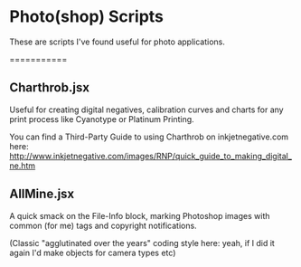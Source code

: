 # Photo(shop) Scripts

These are scripts I've found useful for photo applications.

===========

## Charthrob.jsx
Useful for creating digital negatives, calibration curves and charts for any print process like Cyanotype or
Platinum Printing.

You can find a Third-Party Guide to using Charthrob on inkjetnegative.com here:
http://www.inkjetnegative.com/images/RNP/quick_guide_to_making_digital_ne.htm

## AllMine.jsx
A quick smack on the File-Info block, marking Photoshop images with common (for me) tags and copyright notifications.

(Classic "agglutinated over the years" coding style here: yeah, if I did it again I'd make objects for camera types etc)
